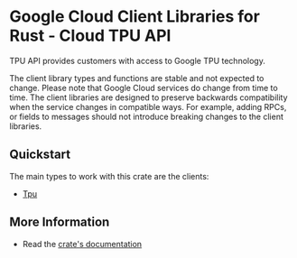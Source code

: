 # Google Cloud Client Libraries for Rust - Cloud TPU API

<!-- Code generated by sidekick. DO NOT EDIT. -->


TPU API provides customers with access to Google TPU technology.

The client library types and functions are stable and not expected to change.
Please note that Google Cloud services do change from time to time. The client
libraries are designed to preserve backwards compatibility when the service
changes in compatible ways. For example, adding RPCs, or fields to messages
should not introduce breaking changes to the client libraries.

## Quickstart

The main types to work with this crate are the clients:

- [Tpu]

## More Information

- Read the [crate's documentation](https://docs.rs/google-cloud-tpu-v2/latest/google-cloud-tpu-v2)

[Tpu]: https://docs.rs/google-cloud-tpu-v2/latest/google_cloud_tpu_v2/client/struct.Tpu.html
